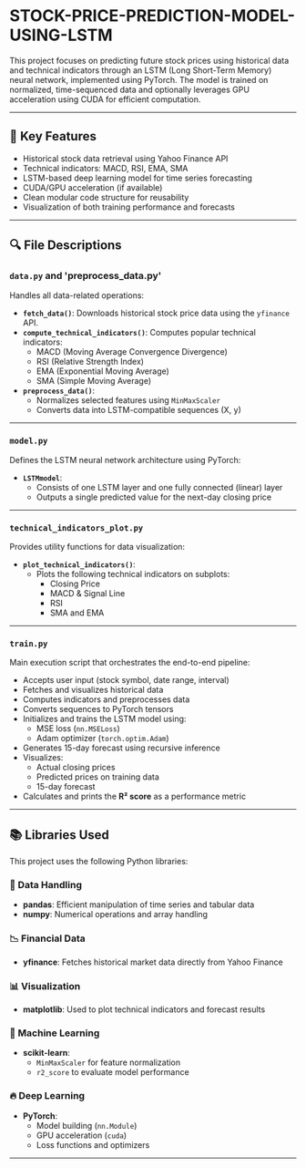 # STOCK-PRICE-PREDICTION-MODEL-USING-LSTM

This project focuses on predicting future stock prices using historical data and technical indicators through an LSTM (Long Short-Term Memory) neural network, implemented using PyTorch. The model is trained on normalized, time-sequenced data and optionally leverages GPU acceleration using CUDA for efficient computation.

---

## 🚀 Key Features

- Historical stock data retrieval using Yahoo Finance API
- Technical indicators: MACD, RSI, EMA, SMA
- LSTM-based deep learning model for time series forecasting
- CUDA/GPU acceleration (if available)
- Clean modular code structure for reusability
- Visualization of both training performance and forecasts

---

## 🔍 File Descriptions

### `data.py` and 'preprocess_data.py'
Handles all data-related operations:
- **`fetch_data()`**: Downloads historical stock price data using the `yfinance` API.
- **`compute_technical_indicators()`**: Computes popular technical indicators:
  - MACD (Moving Average Convergence Divergence)
  - RSI (Relative Strength Index)
  - EMA (Exponential Moving Average)
  - SMA (Simple Moving Average)
- **`preprocess_data()`**: 
  - Normalizes selected features using `MinMaxScaler`
  - Converts data into LSTM-compatible sequences (X, y)

---

### `model.py`
Defines the LSTM neural network architecture using PyTorch:
- **`LSTMmodel`**: 
  - Consists of one LSTM layer and one fully connected (linear) layer
  - Outputs a single predicted value for the next-day closing price

---

### `technical_indicators_plot.py`
Provides utility functions for data visualization:
- **`plot_technical_indicators()`**:
  - Plots the following technical indicators on subplots:
    - Closing Price
    - MACD & Signal Line
    - RSI
    - SMA and EMA

---

### `train.py`
Main execution script that orchestrates the end-to-end pipeline:
- Accepts user input (stock symbol, date range, interval)
- Fetches and visualizes historical data
- Computes indicators and preprocesses data
- Converts sequences to PyTorch tensors
- Initializes and trains the LSTM model using:
  - MSE loss (`nn.MSELoss`)
  - Adam optimizer (`torch.optim.Adam`)
- Generates 15-day forecast using recursive inference
- Visualizes:
  - Actual closing prices
  - Predicted prices on training data
  - 15-day forecast
- Calculates and prints the **R² score** as a performance metric

---

## 📚 Libraries Used

This project uses the following Python libraries:

### 🧮 Data Handling
- **pandas**: Efficient manipulation of time series and tabular data
- **numpy**: Numerical operations and array handling

### 📉 Financial Data
- **yfinance**: Fetches historical market data directly from Yahoo Finance

### 📊 Visualization
- **matplotlib**: Used to plot technical indicators and forecast results

### 🧠 Machine Learning
- **scikit-learn**: 
  - `MinMaxScaler` for feature normalization
  - `r2_score` to evaluate model performance

### 🔥 Deep Learning
- **PyTorch**: 
  - Model building (`nn.Module`)
  - GPU acceleration (`cuda`)
  - Loss functions and optimizers

---




